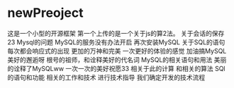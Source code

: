 # newPreoject
这是一个小型的开源框架
第一个上传的是一个关于js的算2法。
关于会话的保存23
Mysql的问题
MySQL的服务没有办法开启
再次安装MySQL
关于SQL的语句
每次都会响应式的出现
更加的万神和完美
一次更好的体验的感觉
加油搞MySQL
美好的邂逅呀
根号的祖师，和诠释美好的代名词
MySQL的相关语句和用法
美丽的诠释了MySQLww
一次一次的美好祝愿33
相关于此的计算
和相关的算法
SQl的语句和功能
相关的工作和技术
进行技术指导
我们确定开发的技术流程
